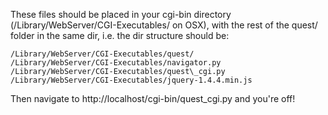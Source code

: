 These files should be placed in your cgi-bin directory
(/Library/WebServer/CGI-Executables/ on OSX), with the rest of the quest/
folder in the same dir, i.e. the dir structure should be:

    /Library/WebServer/CGI-Executables/quest/  
    /Library/WebServer/CGI-Executables/navigator.py  
    /Library/WebServer/CGI-Executables/quest\_cgi.py  
    /Library/WebServer/CGI-Executables/jquery-1.4.4.min.js  

Then navigate to http://localhost/cgi-bin/quest\_cgi.py and you're off!
